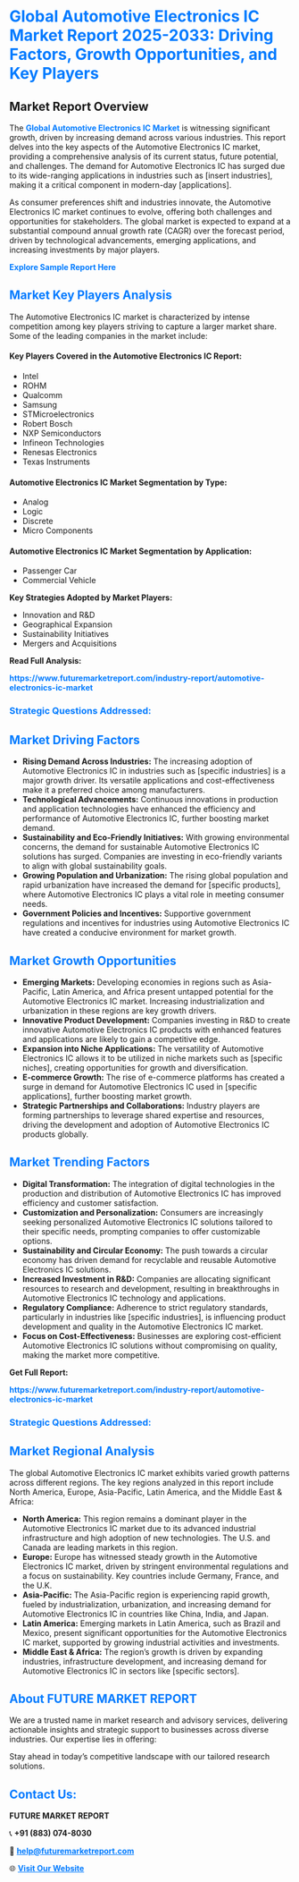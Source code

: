 <h1 style="color: #007BFF;">Global Automotive Electronics IC Market Report 2025-2033: Driving Factors, Growth Opportunities, and Key Players</h1>

<section id="overview">
<h2>Market Report Overview</h2>
<p>The <a href="https://www.futuremarketreport.com/industry-report/automotive-electronics-ic-market" style="color: #007BFF; text-decoration: none;"><strong>Global Automotive Electronics IC Market</strong></a> is witnessing significant growth, driven by increasing demand across various industries. This report delves into the key aspects of the Automotive Electronics IC market, providing a comprehensive analysis of its current status, future potential, and challenges. The demand for Automotive Electronics IC has surged due to its wide-ranging applications in industries such as [insert industries], making it a critical component in modern-day [applications].</p>
<p>As consumer preferences shift and industries innovate, the Automotive Electronics IC market continues to evolve, offering both challenges and opportunities for stakeholders. The global market is expected to expand at a substantial compound annual growth rate (CAGR) over the forecast period, driven by technological advancements, emerging applications, and increasing investments by major players.</p>
</section>

<section id="overview">
<p><a href="https://www.futuremarketreport.com/request-sample/reportId=81766" style="color: #007BFF; text-decoration: none;"><strong>Explore Sample Report Here</strong></a></p>
</section>

<section id="key-players">
<h2 style="color: #007BFF;">Market Key Players Analysis</h2>
<p>The Automotive Electronics IC market is characterized by intense competition among key players striving to capture a larger market share. Some of the leading companies in the market include:</p>
<h4>Key Players Covered in the Automotive Electronics IC Report:</h4>
<ul><li>Intel</li><li>ROHM</li><li>Qualcomm</li><li>Samsung</li><li>STMicroelectronics</li><li>Robert Bosch</li><li>NXP Semiconductors</li><li>Infineon Technologies</li><li>Renesas Electronics</li><li>Texas Instruments</li></ul>
<h4>Automotive Electronics IC Market Segmentation by Type:</h4>
<ul><li>Analog</li><li>Logic</li><li>Discrete</li><li>Micro Components</li></ul>

<h4>Automotive Electronics IC Market Segmentation by Application:</h4>
<ul><li>Passenger Car</li><li>Commercial Vehicle</li></ul>
<p><strong>Key Strategies Adopted by Market Players:</strong></p>
<ul>
<li>Innovation and R&D</li>
<li>Geographical Expansion</li>
<li>Sustainability Initiatives</li>
<li>Mergers and Acquisitions</li>
</ul>
</section>

<section>
<p><strong>Read Full Analysis: </strong></p><a href="https://www.futuremarketreport.com/industry-report/automotive-electronics-ic-market" style="color: #007BFF; text-decoration: none;"><strong>https://www.futuremarketreport.com/industry-report/automotive-electronics-ic-market</strong></a>
<h3 style="color: #007BFF;">Strategic Questions Addressed:</h3>
</section>

<section id="driving-factors">
<h2 style="color: #007BFF;">Market Driving Factors</h2>
<ul>
<li><strong>Rising Demand Across Industries:</strong> The increasing adoption of Automotive Electronics IC in industries such as [specific industries] is a major growth driver. Its versatile applications and cost-effectiveness make it a preferred choice among manufacturers.</li>
<li><strong>Technological Advancements:</strong> Continuous innovations in production and application technologies have enhanced the efficiency and performance of Automotive Electronics IC, further boosting market demand.</li>
<li><strong>Sustainability and Eco-Friendly Initiatives:</strong> With growing environmental concerns, the demand for sustainable Automotive Electronics IC solutions has surged. Companies are investing in eco-friendly variants to align with global sustainability goals.</li>
<li><strong>Growing Population and Urbanization:</strong> The rising global population and rapid urbanization have increased the demand for [specific products], where Automotive Electronics IC plays a vital role in meeting consumer needs.</li>
<li><strong>Government Policies and Incentives:</strong> Supportive government regulations and incentives for industries using Automotive Electronics IC have created a conducive environment for market growth.</li>
</ul>
</section>

<section id="growth-opportunities">
<h2 style="color: #007BFF;">Market Growth Opportunities</h2>
<ul>
<li><strong>Emerging Markets:</strong> Developing economies in regions such as Asia-Pacific, Latin America, and Africa present untapped potential for the Automotive Electronics IC market. Increasing industrialization and urbanization in these regions are key growth drivers.</li>
<li><strong>Innovative Product Development:</strong> Companies investing in R&D to create innovative Automotive Electronics IC products with enhanced features and applications are likely to gain a competitive edge.</li>
<li><strong>Expansion into Niche Applications:</strong> The versatility of Automotive Electronics IC allows it to be utilized in niche markets such as [specific niches], creating opportunities for growth and diversification.</li>
<li><strong>E-commerce Growth:</strong> The rise of e-commerce platforms has created a surge in demand for Automotive Electronics IC used in [specific applications], further boosting market growth.</li>
<li><strong>Strategic Partnerships and Collaborations:</strong> Industry players are forming partnerships to leverage shared expertise and resources, driving the development and adoption of Automotive Electronics IC products globally.</li>
</ul>
</section>

<section id="trending-factors">
<h2 style="color: #007BFF;">Market Trending Factors</h2>
<ul>
<li><strong>Digital Transformation:</strong> The integration of digital technologies in the production and distribution of Automotive Electronics IC has improved efficiency and customer satisfaction.</li>
<li><strong>Customization and Personalization:</strong> Consumers are increasingly seeking personalized Automotive Electronics IC solutions tailored to their specific needs, prompting companies to offer customizable options.</li>
<li><strong>Sustainability and Circular Economy:</strong> The push towards a circular economy has driven demand for recyclable and reusable Automotive Electronics IC solutions.</li>
<li><strong>Increased Investment in R&D:</strong> Companies are allocating significant resources to research and development, resulting in breakthroughs in Automotive Electronics IC technology and applications.</li>
<li><strong>Regulatory Compliance:</strong> Adherence to strict regulatory standards, particularly in industries like [specific industries], is influencing product development and quality in the Automotive Electronics IC market.</li>
<li><strong>Focus on Cost-Effectiveness:</strong> Businesses are exploring cost-efficient Automotive Electronics IC solutions without compromising on quality, making the market more competitive.</li>
</ul>
</section>

<section>
<p><strong>Get Full Report: </strong></p><a href="https://www.futuremarketreport.com/industry-report/automotive-electronics-ic-market" style="color: #007BFF; text-decoration: none;"><strong>https://www.futuremarketreport.com/industry-report/automotive-electronics-ic-market</strong></a>
<h3 style="color: #007BFF;">Strategic Questions Addressed:</h3>
</section>


<section id="regional-analysis">
<h2 style="color: #007BFF;">Market Regional Analysis</h2>
<p>The global Automotive Electronics IC market exhibits varied growth patterns across different regions. The key regions analyzed in this report include North America, Europe, Asia-Pacific, Latin America, and the Middle East & Africa:</p>
<ul>
<li><strong>North America:</strong> This region remains a dominant player in the Automotive Electronics IC market due to its advanced industrial infrastructure and high adoption of new technologies. The U.S. and Canada are leading markets in this region.</li>
<li><strong>Europe:</strong> Europe has witnessed steady growth in the Automotive Electronics IC market, driven by stringent environmental regulations and a focus on sustainability. Key countries include Germany, France, and the U.K.</li>
<li><strong>Asia-Pacific:</strong> The Asia-Pacific region is experiencing rapid growth, fueled by industrialization, urbanization, and increasing demand for Automotive Electronics IC in countries like China, India, and Japan.</li>
<li><strong>Latin America:</strong> Emerging markets in Latin America, such as Brazil and Mexico, present significant opportunities for the Automotive Electronics IC market, supported by growing industrial activities and investments.</li>
<li><strong>Middle East & Africa:</strong> The region’s growth is driven by expanding industries, infrastructure development, and increasing demand for Automotive Electronics IC in sectors like [specific sectors].</li>
</ul>
</section>

<footer>
<h2 style="color: #007BFF;">About FUTURE MARKET REPORT</h2>
<p>We are a trusted name in market research and advisory services, delivering actionable insights and strategic support to businesses across diverse industries. Our expertise lies in offering:</p>

<p>Stay ahead in today’s competitive landscape with our tailored research solutions.</p>

<h2 style="color: #007BFF;">Contact Us:</h2>
<p><strong>FUTURE MARKET REPORT</strong></p>
<p>📞 <strong>+91 (883) 074-8030</strong></p>
<p>📧 <strong><a href="mailto:help@futuremarketreport.com" style="color: #007BFF;">help@futuremarketreport.com</a></strong></p>
<p>🌐 <strong><a href="https://www.futuremarketreport.com/" style="color: #007BFF;">Visit Our Website</a></strong></p>
</footer>